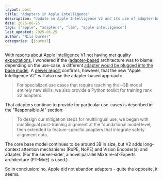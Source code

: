 ```yaml
---
layout: post
title: "Adapters in Apple Intelligence"
description: "Update on Apple Intelligence V2 and its use of adapter-based architecture configuration"
date: 2025-06-25
tags: ["apple", "adapters", "llm", "apple intelligence"]
last_updated: 2025-06-25
author: "Nils Durner"
categories: [journal]
---
```


With reports about [Apple Intelligence V1 not having met quality expectations](https://www.techradar.com/computing/artificial-intelligence/this-is-what-really-happened-with-siri-and-apple-intelligence-according-to-apple), I wondered if the ([adapter-based](training-own-model-finetuning.md) architecture was to blame: depending on the use-case, a different [adapter would be plugged into the base model](https://machinelearning.apple.com/research/introducing-apple-foundation-models). A [newer report](https://machinelearning.apple.com/research/apple-foundation-models-2025-updates) confirms, however, that the new "Apple Intelligence V2" will also use the adapter-based approach:
> For specialized use cases that require teaching the ~3B model entirely new skills, we also provide a Python toolkit for training rank 32 adapters.

That adapters continue to provide for particular use-cases is described in the "Responsible AI" section:
> To design our mitigation steps for multilingual use, we began with multilingual post-training alignment at the foundational model level, then extended to feature-specific adapters that integrate safety alignment data.

The core base model continues to be around 3B in size, but V2 adds long-context attention mechanisms (RoPE, NoPE) and Vision Encoder(s) and adapter. (For the server-sider, a novel parallel Mixture-of-Experts architecture (PT-MoE) is used.)

So in conclusion: no, Apple did not abandon adapters - quite the opposite, it seems.